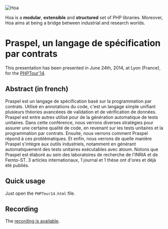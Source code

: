 ![Hoa](http://static.hoa-project.net/Image/Hoa_small.png)

Hoa is a **modular**, **extensible** and **structured** set of PHP libraries.
Moreover, Hoa aims at being a bridge between industrial and research worlds.

# Praspel, un langage de spécification par contrats

This presentation has been presented in June 24th, 2014, at Lyon (France), for
the [PHPTour'14](http://afup.org/pages/phptourlyon2014/).

## Abstract (in french)

Praspel est un langage de spécification basé sur la programmation par contrats.
Utilisé en annotations du code, c'est un langage simple unifiant plusieurs
théories avancéees de validation et de vérification de données. Praspel est
entre autres utilisé pour de la génération automatique de tests unitaires. Dans
cette conférence, nous verrons diverses stratégies pour assurer une certaine
qualité de code, en revenant sur les tests unitaires et la programmation par
contrats. Ensuite, nous verrons comment Praspel répond à ces problématiques. Et
enfin, nous verrons de quelle manière Praspel s'intègre aux outils industriels,
notamment en générant automatiquement des tests unitaires exécutables avec
atoum. Notons que Praspel est élaboré au sein des laboratoires de recherche de
l'INRIA et de Femto-ST. 3 articles internationaux, 1 journal et 1 thèse ont
d'ores et déjà été publiés.

## Quick usage

Just open the `PHPTour14.html` file.

## Recording

The [recording is available](http://youtu.be/PYcQmK_A_rw).